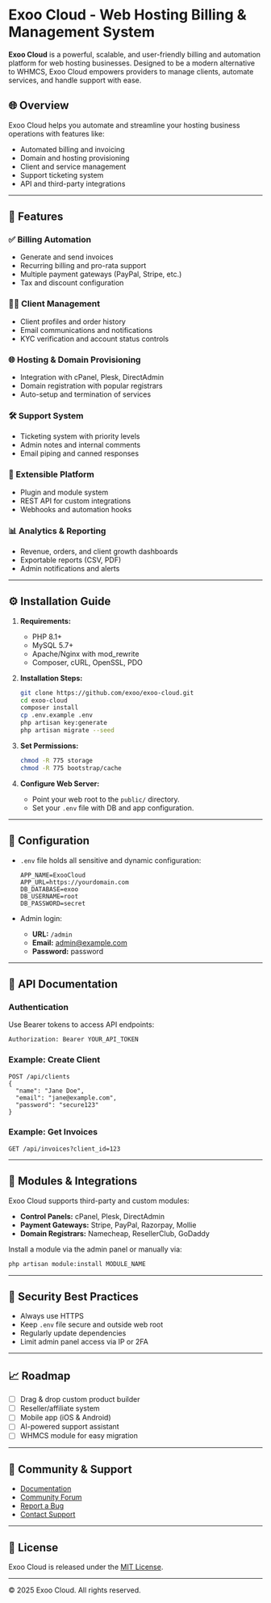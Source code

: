 
# Exoo Cloud - Web Hosting Billing & Management System

**Exoo Cloud** is a powerful, scalable, and user-friendly billing and automation platform for web hosting businesses. Designed to be a modern alternative to WHMCS, Exoo Cloud empowers providers to manage clients, automate services, and handle support with ease.

## 🌐 Overview

Exoo Cloud helps you automate and streamline your hosting business operations with features like:

- Automated billing and invoicing
- Domain and hosting provisioning
- Client and service management
- Support ticketing system
- API and third-party integrations

---

## 🚀 Features

### ✅ Billing Automation
- Generate and send invoices
- Recurring billing and pro-rata support
- Multiple payment gateways (PayPal, Stripe, etc.)
- Tax and discount configuration

### 🧑‍💼 Client Management
- Client profiles and order history
- Email communications and notifications
- KYC verification and account status controls

### 🌐 Hosting & Domain Provisioning
- Integration with cPanel, Plesk, DirectAdmin
- Domain registration with popular registrars
- Auto-setup and termination of services

### 🛠️ Support System
- Ticketing system with priority levels
- Admin notes and internal comments
- Email piping and canned responses

### 🔌 Extensible Platform
- Plugin and module system
- REST API for custom integrations
- Webhooks and automation hooks

### 📊 Analytics & Reporting
- Revenue, orders, and client growth dashboards
- Exportable reports (CSV, PDF)
- Admin notifications and alerts

---

## ⚙️ Installation Guide

1. **Requirements:**
   - PHP 8.1+
   - MySQL 5.7+
   - Apache/Nginx with mod_rewrite
   - Composer, cURL, OpenSSL, PDO

2. **Installation Steps:**
   ```bash
   git clone https://github.com/exoo/exoo-cloud.git
   cd exoo-cloud
   composer install
   cp .env.example .env
   php artisan key:generate
   php artisan migrate --seed
   ```

3. **Set Permissions:**
   ```bash
   chmod -R 775 storage
   chmod -R 775 bootstrap/cache
   ```

4. **Configure Web Server:**
   - Point your web root to the `public/` directory.
   - Set your `.env` file with DB and app configuration.

---

## 🔧 Configuration

- `.env` file holds all sensitive and dynamic configuration:
  ```env
  APP_NAME=ExooCloud
  APP_URL=https://yourdomain.com
  DB_DATABASE=exoo
  DB_USERNAME=root
  DB_PASSWORD=secret
  ```

- Admin login:
  - **URL:** `/admin`
  - **Email:** admin@example.com
  - **Password:** password

---

## 📡 API Documentation

### Authentication
Use Bearer tokens to access API endpoints:
```http
Authorization: Bearer YOUR_API_TOKEN
```

### Example: Create Client
```http
POST /api/clients
{
  "name": "Jane Doe",
  "email": "jane@example.com",
  "password": "secure123"
}
```

### Example: Get Invoices
```http
GET /api/invoices?client_id=123
```

---

## 🧩 Modules & Integrations

Exoo Cloud supports third-party and custom modules:

- **Control Panels:** cPanel, Plesk, DirectAdmin
- **Payment Gateways:** Stripe, PayPal, Razorpay, Mollie
- **Domain Registrars:** Namecheap, ResellerClub, GoDaddy

Install a module via the admin panel or manually via:
```bash
php artisan module:install MODULE_NAME
```

---

## 🔐 Security Best Practices

- Always use HTTPS
- Keep `.env` file secure and outside web root
- Regularly update dependencies
- Limit admin panel access via IP or 2FA

---

## 📈 Roadmap

- [ ] Drag & drop custom product builder
- [ ] Reseller/affiliate system
- [ ] Mobile app (iOS & Android)
- [ ] AI-powered support assistant
- [ ] WHMCS module for easy migration

---

## 💬 Community & Support

- [Documentation](https://docs.exoo.cloud)
- [Community Forum](https://community.exoo.cloud)
- [Report a Bug](https://github.com/exoo/exoo-cloud/issues)
- [Contact Support](mailto:support@exoo.cloud)

---

## 📝 License

Exoo Cloud is released under the [MIT License](LICENSE).

---

© 2025 Exoo Cloud. All rights reserved.
```

